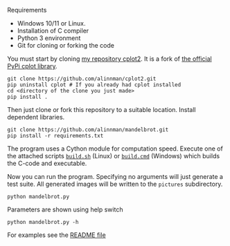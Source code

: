Requirements

* Windows 10/11 or Linux. 
* Installation of C compiler
* Python 3 environment
* Git for cloning or forking the code

You must start by cloning <a href="https://github.com/alinnman/cplot2">my repository cplot2</a>. It is a fork of <a href="https://github.com/nschloe/cplot.git">the official PyPi cplot library</a>. 

    git clone https://github.com/alinnman/cplot2.git
    pip uninstall cplot # If you already had cplot installed
    cd <directory of the clone you just made>
    pip install . 

Then just clone or fork this repository to a suitable location. Install dependent libraries. 

    git clone https://github.com/alinnman/mandelbrot.git
	pip install -r requirements.txt

The program uses a Cython module for computation speed. 
Execute one of the attached scripts <a href="build.sh">``build.sh``</a> (Linux) or <a href="build.cmd">``build.cmd``</a> (Windows) which builds the C-code and executable. 

Now you can run the program. Specifying no arguments will just generate a test suite. All generated images will be written to the ``pictures`` subdirectory. 

    python mandelbrot.py

Parameters are shown using help switch

    python mandelbrot.py -h

For examples see the <a href="README.md">README file</a>


